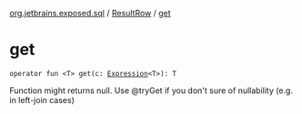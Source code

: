 [org.jetbrains.exposed.sql](../index.md) / [ResultRow](index.md) / [get](.)

# get

`operator fun <T> get(c: `[`Expression`](../-expression/index.md)`<T>): T`

Function might returns null. Use @tryGet if you don't sure of nullability (e.g. in left-join cases)

